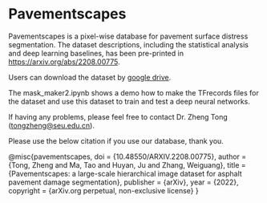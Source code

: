 # Pavementscapes
Pavementscapes is a pixel-wise database for pavement surface distress segmentation. The dataset descriptions, including the statistical analysis and deep learning baselines, has been pre-printed in https://arxiv.org/abs/2208.00775.

Users can download the dataset by [google drive](https://drive.google.com/drive/folders/1h9Mis8s93TrRfzWQ4tThi8D_Ze0qS25U?usp=sharing).

The mask_maker2.ipynb shows a demo how to make the TFrecords files for the dataset and use this dataset to train and test a deep neural networks.

If having any problems, please feel free to contact Dr. Zheng Tong (tongzheng@seu.edu.cn).

Please use the below citation if you use our database, thank you.

@misc{pavementscapes,
  doi = {10.48550/ARXIV.2208.00775},
  author = {Tong, Zheng and Ma, Tao and Huyan, Ju and Zhang, Weiguang},
  title = {Pavementscapes: a large-scale hierarchical image dataset for asphalt pavement damage segmentation},
  publisher = {arXiv},
  year = {2022},
  copyright = {arXiv.org perpetual, non-exclusive license}
}

